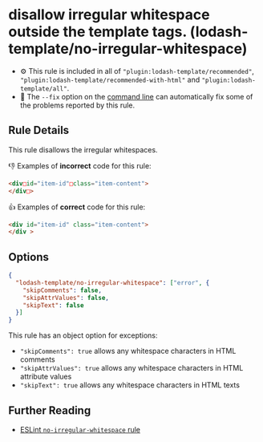 # disallow irregular whitespace outside the template tags. (lodash-template/no-irregular-whitespace)

- :gear: This rule is included in all of `"plugin:lodash-template/recommended"`, `"plugin:lodash-template/recommended-with-html"` and `"plugin:lodash-template/all"`.
- :wrench: The `--fix` option on the [command line](https://eslint.org/docs/user-guide/command-line-interface#fixing-problems) can automatically fix some of the problems reported by this rule.

## Rule Details

This rule disallows the irregular whitespaces.

:-1: Examples of **incorrect** code for this rule:

```html
<div□id="item-id"□class="item-content">
</div□>
```

:+1: Examples of **correct** code for this rule:

```html
<div id="item-id" class="item-content">
</div >
```

## Options

```json
{
  "lodash-template/no-irregular-whitespace": ["error", {
    "skipComments": false,
    "skipAttrValues": false,
    "skipText": false
  }]
}
```

This rule has an object option for exceptions:

* `"skipComments": true` allows any whitespace characters in HTML comments
* `"skipAttrValues": true` allows any whitespace characters in HTML attribute values
* `"skipText": true` allows any whitespace characters in HTML texts

## Further Reading

* [ESLint `no-irregular-whitespace` rule](https://eslint.org/docs/rules/no-irregular-whitespace)